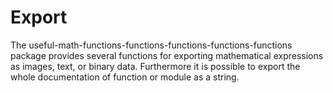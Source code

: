 # Export

The useful-math-functions-functions-functions-functions-functions package
provides several functions for exporting mathematical expressions as images,
text, or binary data. Furthermore it is possible to export the whole
documentation of function or module as a string.
